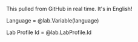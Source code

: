 This pulled from GitHub in real time. It's in English!

Language = @lab.Variable(language)

Lab Profile Id = @lab.LabProfile.Id
